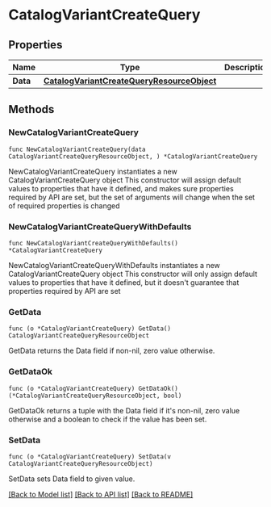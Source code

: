 # CatalogVariantCreateQuery

## Properties

Name | Type | Description | Notes
------------ | ------------- | ------------- | -------------
**Data** | [**CatalogVariantCreateQueryResourceObject**](CatalogVariantCreateQueryResourceObject.md) |  | 

## Methods

### NewCatalogVariantCreateQuery

`func NewCatalogVariantCreateQuery(data CatalogVariantCreateQueryResourceObject, ) *CatalogVariantCreateQuery`

NewCatalogVariantCreateQuery instantiates a new CatalogVariantCreateQuery object
This constructor will assign default values to properties that have it defined,
and makes sure properties required by API are set, but the set of arguments
will change when the set of required properties is changed

### NewCatalogVariantCreateQueryWithDefaults

`func NewCatalogVariantCreateQueryWithDefaults() *CatalogVariantCreateQuery`

NewCatalogVariantCreateQueryWithDefaults instantiates a new CatalogVariantCreateQuery object
This constructor will only assign default values to properties that have it defined,
but it doesn't guarantee that properties required by API are set

### GetData

`func (o *CatalogVariantCreateQuery) GetData() CatalogVariantCreateQueryResourceObject`

GetData returns the Data field if non-nil, zero value otherwise.

### GetDataOk

`func (o *CatalogVariantCreateQuery) GetDataOk() (*CatalogVariantCreateQueryResourceObject, bool)`

GetDataOk returns a tuple with the Data field if it's non-nil, zero value otherwise
and a boolean to check if the value has been set.

### SetData

`func (o *CatalogVariantCreateQuery) SetData(v CatalogVariantCreateQueryResourceObject)`

SetData sets Data field to given value.



[[Back to Model list]](../README.md#documentation-for-models) [[Back to API list]](../README.md#documentation-for-api-endpoints) [[Back to README]](../README.md)



